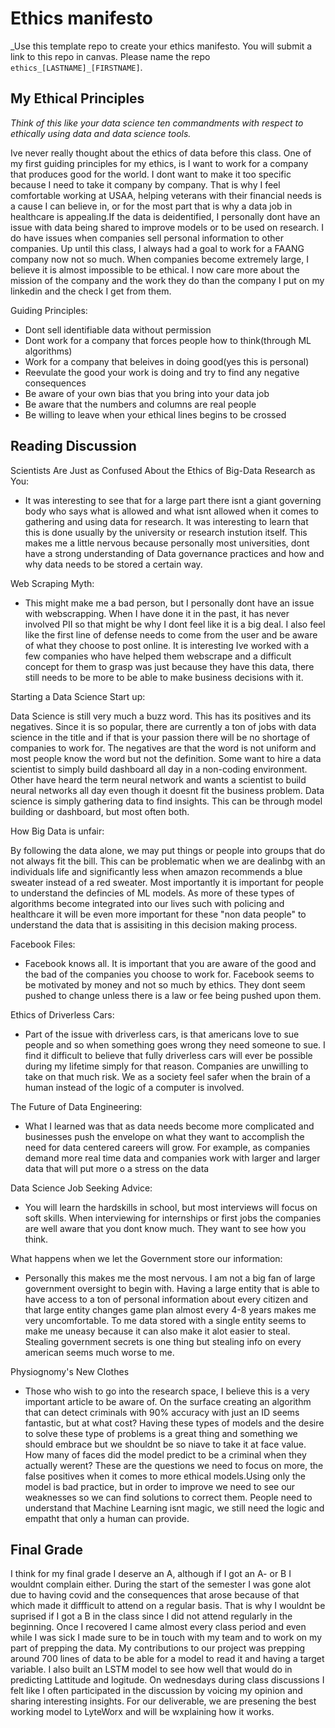 # Ethics manifesto 

_Use this template repo to create your ethics manifesto. You will submit a link to this repo in canvas. Please name the repo `ethics_[LASTNAME]_[FIRSTNAME]`.

## My Ethical Principles

_Think of this like your data science ten commandments with respect to ethically using data and data science tools._

Ive never really thought about the ethics of data before this class. One of my first guiding principles for my ethics, is I want to work for a company that  produces good for the world. I dont want to make it too specific because I need to take it company by company. That is why I feel comfortable working at USAA, helping veterans with their financial needs is a cause I can believe in, or for the most part that is why a data job in healthcare is appealing.If the data is deidentified, I personally dont have an issue with data being shared to improve models or to be used on research. I do have issues when companies sell personal information to other companies. Up until this class, I always had a goal to work for a FAANG company now not so much. When companies become extremely large, I believe it is almost impossible to be ethical. I now care more about the mission of the company and the work they do than the company I put on my linkedin and the check I get from them. 

Guiding Principles:

- Dont sell identifiable data without permission
- Dont work for a company that forces people how to think(through ML algorithms)
- Work for a company that beleives in doing good(yes this is personal)
- Reevulate the good your work is doing and try to find any negative consequences
- Be aware of your own bias that you bring into your data job
- Be aware that the numbers and columns are real people
- Be willing to leave when your ethical lines begins to be crossed

## Reading Discussion

Scientists Are Just as Confused About the Ethics of Big-Data Research as You:

- It was interesting to see that for a large part there isnt a giant governing body who says what is allowed and what isnt allowed when it comes to gathering and using data for research. It was interesting to learn that this is done usually by the university or research instution itself. This makes me a little nervous because personally most universities, dont have a strong understanding of Data governance practices and how and why data needs to be stored a certain way.
      
Web Scraping Myth:

- This might make me a bad person, but I personally dont have an issue with webscrapping. When I have done it in the past, it has never involved PII so that might be why I dont feel like it is a big deal. I also feel like the first line of defense needs to come from the user and be aware of what they choose to post online. It is interesting Ive worked with a few companies who have helped them webscrape and a difficult concept for them to grasp was just because they have this data, there still needs to be more to be able to make business decisions with it.

Starting a Data Science Start up:

Data Science is still very much a buzz word. This has its positives and its negatives. Since it is so popular, there are currently a ton of jobs with data science in the title and if that is your passion there will be no shortage of companies to work for. The negatives are that the word is not uniform and most people know the word but not the definition. Some want to hire a data scientist to simply build dashboard all day in a non-coding environment. Other have heard the term neural network and wants a scientist to build neural networks all day even though it doesnt fit the business problem. Data science is simply gathering data to find insights. This can be through model building or dashboard, but most often both.

How Big Data is unfair:

By following the data alone, we may put things or people into groups that do not always fit the bill. This can be problematic when we are dealinbg with an individuals life and significantly less when amazon recommends a blue sweater instead of a red sweater. Most importantly it is important for people to understand the defincies of ML models. As more of these types of algorithms become integrated into our lives such with policing and healthcare it will be even more important for these "non data people" to understand the data that is assisiting in this decision making process.

Facebook Files:

- Facebook knows all. It is important that you are aware of the good and the bad of the companies you choose to work for. Facebook seems to be motivated by money and not so much by ethics. They dont seem pushed to change unless there is a law or fee being pushed upon them.

Ethics of Driverless Cars:

- Part of the issue with driverless cars, is that americans love to sue people and so when something goes wrong they need someone to sue. I find it difficult to believe that fully driverless cars will ever be possible during my lifetime simply for that reason. Companies are unwilling to take on that much risk. We as a society feel safer when the brain of a human instead of the logic of a computer is involved. 

The Future of Data Engineering:

- What I learned was that as data needs become more complicated and businesses push the envelope on what they want to accomplish the need for data centered careers will grow. For example, as companies demand more real time data and companies work with larger and larger data that will put more o a stress on the data 

Data Science Job Seeking Advice:

- You will learn the hardskills in school, but most interviews will focus on soft skills. When interviewing for internships or first jobs the companies are well aware that you dont know much. They want to see how you think.

What happens when we let the Government store our information:

- Personally this makes me the most nervous. I am not a big fan of large government oversight to begin with. Having a large entity that is able to have access to a ton of personal information about every citizen and that large entity changes game plan almost every 4-8 years makes me very uncomfortable. To me data stored with a single entity seems to make me uneasy because it can also make it alot easier to steal. Stealing government secrets is one thing but stealing info on every american seems much worse to me.

Physiognomy's New Clothes

- Those who wish to go into the research space, I believe this is a very important article to be aware of. On the surface creating an algorithm that can detect criminals with 90% accuracy with just an ID seems fantastic, but at what cost? Having these types of models and the desire to solve these type of problems is a great thing and something we should embrace but we shouldnt be so niave to take it at face value. How many of faces did the model predict to be a criminal when they actually werent? These are the questions we need to focus on more, the false positives when it comes to more ethical models.Using only the model is bad practice, but in order to improve we need to see our weaknesses so we can find solutions to correct them. People need to understand that Machine Learning isnt magic, we still need the logic and empatht that only a human can provide.






## Final Grade



I think for my final grade I deserve an A, although if I got an A- or B I wouldnt complain either. During the start of the semester I was gone alot due to having covid and the consequences that arose because of that which made it diffficult to attend on a regular basis. That is why I wouldnt be suprised if I got a B in the class since I did not attend regularly in the beginning. Once I recovered I came almost every class period and even while I was sick I made sure to be in touch with my team and to work on my part of prepping the data. My contributions to our project was prepping around 700 lines of data to be able for a model to read it and having a target variable. I also built an LSTM model to see how well that would do in predicting Lattitude and logitude. On wednesdays during class discussions I felt like I often participated in the discussion by voicing my opinion and sharing interesting insights. For our deliverable, we are presening the best working model to LyteWorx and will be wxplaining how it works. 

